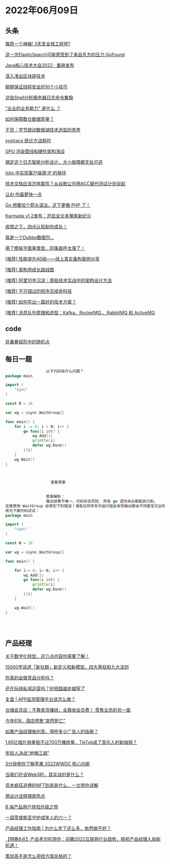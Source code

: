 # 2022年06月09日
## 头条

[推荐一个神器! 3天变全栈工程师?](https://toutiao.io/k/o7qu8wg)

[这一次ElasticSearch可能感受到了来自东方的压力 GoFound](https://toutiao.io/k/tduuwu4)

[Java核心技术大会2022 · 重磅发布](https://toutiao.io/k/ali5f5v)

[深入浅出区块链技术](https://toutiao.io/k/fsa5y9w)

[聊聊保证线程安全的10个小技巧](https://toutiao.io/k/hyy4siz)

[这些Shell分析服务器日志命令集锦](https://toutiao.io/k/a3rxith)

["企业的业务能力" 是什么 ？](https://toutiao.io/k/fdev4al)

[如何保障数仓数据质量？](https://toutiao.io/k/re206zi)

[干货｜字节跳动数据湖技术选型的思考](https://toutiao.io/k/wcovtyg)

[systrace 统计方法耗时](https://toutiao.io/k/rcnoc5o)

[GPU 渲染管线和硬件架构浅谈](https://toutiao.io/k/gp8kv4x)

[搞定这个日志智能分析设计，大小故障都无处可逃](https://toutiao.io/k/te6v3l8)

[Istio 中实现客户端源 IP 的保持](https://toutiao.io/k/u8ml3j6)

[技术文档应该怎样裁剪？从谷歌公司用ACC替代测试计划说起](https://toutiao.io/k/nhkz5q3)

[让AI 作画更快一点](https://toutiao.io/k/gshupst)

[Go 想要加个箭头语法，这下更像 PHP 了！](https://toutiao.io/k/euwpi97)

[Karmada v1.2发布：开启全文本搜索新纪元](https://toutiao.io/k/skvvopp)

[疫情之下，四点认知助你成长！](https://toutiao.io/k/znl16zn)

[我是一个Dubbo数据包...](https://toutiao.io/k/lkavwif)

[用了模板字面量类型，同事直呼太强了！](https://toutiao.io/k/rysmwmc)

[[推荐] 性能提升40倍——线上真实重构案例分享](https://toutiao.io/k/izbqpxo)

[[推荐] 架构师成长路线图](https://toutiao.io/k/27b6p2e)

[[推荐] 阿里10年沉淀｜那些技术实战中的架构设计方法](https://toutiao.io/k/e9vlh55)

[[推荐] 不可错过的程序员续命科技](https://toutiao.io/k/wooq1pu)

[[推荐] 如何写出一篇好的技术方案？](https://toutiao.io/k/gl2cth8)

[[推荐] 消息队列原理和选型：Kafka、RocketMQ 、RabbitMQ 和 ActiveMQ](https://toutiao.io/k/nuwnwro)



## code

[非重叠矩形中的随机点](https://leetcode.cn/problems/random-point-in-non-overlapping-rectangles)



## 每日一题

```go
                  以下代码有什么问题？
package main

import (
	"sync"
)

const N = 10

var wg = &sync.WaitGroup{}

func main() {
	for i := 0; i < N; i++ {
		go func(i int) {
			wg.Add(1)
			println(i)
			defer wg.Done()
		}(i)
	}
	wg.Wait()
}


                  
                    查看答案
                  
                
                  答案解析：
                  输出结果不唯一，代码存在风险, 所有 go 语句未必都能执行到。
这是使用 WaitGroup 经常犯下的错误！请各位同学多次运行就会发现输出都会不同甚至又出现报错的问题。 这是因为 go 执行太快了，导致 wg.Add(1) 还没有执行 main 函数就执行完毕了。wg.Add 的位置放错了。
改为下面代码试试：
package main

import (
	"sync"
)

const N = 10

var wg = &sync.WaitGroup{}

func main() {

    for i:= 0; i< N; i++ {
        wg.Add(1)
        go func(i int) {
            println(i)
            defer wg.Done()
        }(i)
    }

    wg.Wait()
}


                
```


## 产品经理

[关于数字化转型，这几点内容你需要了解！](http://www.woshipm.com/open/5476994.html)

[15000字读透「新社群」新定义和新模型、四大基柱和九大法则](http://www.woshipm.com/operate/5471873.html)

[你真的会做竞品分析吗？](http://www.woshipm.com/pmd/5476984.html)

[还在玩纯私域运营吗？别把路越走越窄了](http://www.woshipm.com/operate/5476838.html)

[复盘 | APP监测管理平台该怎么做？](http://www.woshipm.com/zhichang/5474813.html)

[仓储会员店：不靠卖货赚钱，全靠收会员费！ 零售业态的另一面](http://www.woshipm.com/operate/5476911.html)

[今年618，酒店预售“突然死亡”](http://www.woshipm.com/it/5477645.html)

[如果产品经理做创意，得抢多少广告人的饭碗？](http://www.woshipm.com/marketing/5476626.html)

[1.65亿唱片销量抵不过700万播放量，TikTok成了音乐人的新枷锁？](http://www.woshipm.com/it/5476926.html)

[年轻人决战“地摊江湖”](http://www.woshipm.com/it/5477767.html)

[3分钟带你了解苹果 2022WWDC 核心功能](http://www.woshipm.com/pd/5476045.html)

[当我们在谈Web3时，其实谈的是什么？](http://www.woshipm.com/it/5478238.html)

[资本疯狂追捧的NFT到底是什么，一文带你详解](http://www.woshipm.com/it/5476906.html)

[用设计诠释搜索热点](http://www.woshipm.com/pd/5476467.html)

[B 端产品用户体验升级之旅](http://www.woshipm.com/pd/5477580.html)

[一袋零食能否守护成年人的六一？](http://www.woshipm.com/marketing/5476220.html)

[产品经理工作指南 | 为什么学了这么多，依然做不好？](http://www.woshipm.com/zhichang/5477367.html)

[【明晚8点】产品老司机带你：前瞻2022互联网行业趋势，稳抓产品经理入局新机遇！](http://www.woshipm.com/open/5478165.html)

[策划高手是怎么把控方案风格的？](http://www.woshipm.com/marketing/5475409.html)


